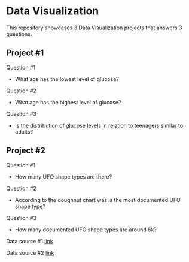 # Data Visualization

This repository showcases 3 Data Visualization projects that answers 3 questions.

## Project #1

Question #1

- What age has the lowest level of glucose?

Question #2

- What age has the highest level of glucose?

Question #3

- Is the distribution of glucose levels in relation to teenagers similar to adults?

## Project #2

Question #1

- How many UFO shape types are there?

Question #2

- According to the doughnut chart was is the most documented UFO
  shape type?

Question #3

- How many documented UFO shape types are around 6k?

Data source #1 [link](https://www.kaggle.com/datasets/fedesoriano/stroke-prediction-dataset?select=healthcare-dataset-stroke-data.csv)

Data source #2 [link](https://www.kaggle.com/datasets/NUFORC/ufo-sightings)
